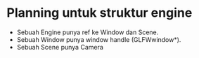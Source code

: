 # Planning untuk struktur engine

- Sebuah Engine punya ref ke Window dan Scene.
- Sebuah Window punya window handle (GLFWwindow*).
- Sebuah Scene punya Camera